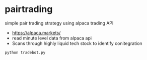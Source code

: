 # pairtrading
simple pair trading strategy using alpaca trading API
* https://alpaca.markets/
* read minute level data from alpaca api
* Scans through highly liquid tech stock to identify conitegration 
```python
python tradebot.py
```
